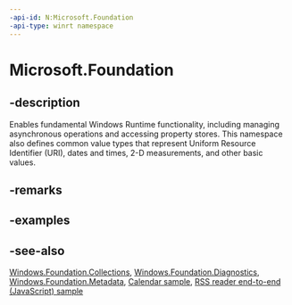 ```yaml
---
-api-id: N:Microsoft.Foundation
-api-type: winrt namespace
---
```


# Microsoft.Foundation

## -description

Enables fundamental Windows Runtime functionality, including managing asynchronous operations and accessing property stores. This namespace also defines common value types that represent Uniform Resource Identifier (URI), dates and times, 2-D measurements, and other basic values.

## -remarks

## -examples

## -see-also

[Windows.Foundation.Collections](/uwp/api/windows.foundation.collections), [Windows.Foundation.Diagnostics](/uwp/api/windows.foundation.diagnostics), [Windows.Foundation.Metadata](/uwp/api/windows.foundation.metadata), [Calendar sample](https://github.com/Microsoft/Windows-universal-samples/tree/master/Samples/Calendar), [RSS reader end-to-end (JavaScript) sample](https://github.com/Microsoft/Windows-universal-samples/tree/master/Samples/FeedReader)

